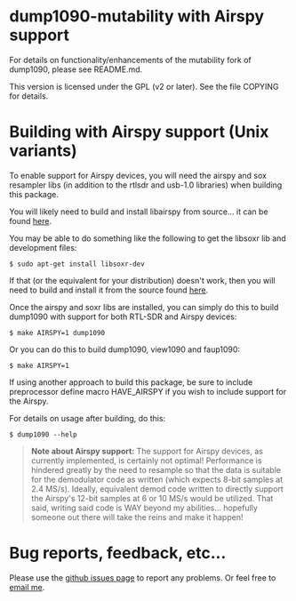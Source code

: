 # dump1090-mutability with Airspy support

For details on functionality/enhancements of the mutability fork of dump1090, please see README.md.

This version is licensed under the GPL (v2 or later).
See the file COPYING for details.

# Building with Airspy support (Unix variants)

To enable support for Airspy devices, you will need the airspy and sox resampler libs (in addition to the rtlsdr and usb-1.0 libraries) when building this package.

You will likely need to build and install libairspy from source... it can be found [here](https://github.com/airspy/host).

You may be able to do something like the following to get the libsoxr lib and development files:

````
$ sudo apt-get install libsoxr-dev
````

If that (or the equivalent for your distribution) doesn't work, then you will need to build and install it from the source found [here](https://sourceforge.net/projects/soxr/files/).

Once the airspy and soxr libs are installed, you can simply do this to build dump1090 with support for both RTL-SDR and Airspy devices:

````
$ make AIRSPY=1 dump1090
````

Or you can do this to build dump1090, view1090 and faup1090:

````
$ make AIRSPY=1
````

If using another approach to build this package, be sure to include preprocessor define macro HAVE_AIRSPY if you wish to include support for the Airspy.

For details on usage after building, do this:

````
$ dump1090 --help
````


>**Note about Airspy support:**
 The support for Airspy devices, as currently implemented, is certainly not optimal! Performance is hindered greatly by the need to resample so that the data is suitable for the demodulator code as written (which expects 8-bit samples at 2.4 MS/s). Ideally, equivalent demod code written to directly support the Airspy's 12-bit samples at 6 or 10 MS/s would be utilized. That said, writing said code is WAY beyond my abilities... hopefully someone out there will take the reins and make it happen!

# Bug reports, feedback, etc...

Please use the [github issues page](https://github.com/labomb/dump1090/issues) to report any problems.
Or feel free to [email me](mailto:labomb@rochester.rr.com).


